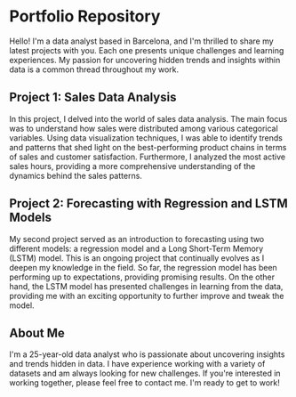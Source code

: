# Portfolio Repository
Hello! I'm a data analyst based in Barcelona, and I'm thrilled to share my latest projects with you. Each one presents unique challenges and learning experiences. My passion for uncovering hidden trends and insights within data is a common thread throughout my work.

## Project 1: Sales Data Analysis
In this project, I delved into the world of sales data analysis. The main focus was to understand how sales were distributed among various categorical variables. Using data visualization techniques, I was able to identify trends and patterns that shed light on the best-performing product chains in terms of sales and customer satisfaction. Furthermore, I analyzed the most active sales hours, providing a more comprehensive understanding of the dynamics behind the sales patterns.

## Project 2: Forecasting with Regression and LSTM Models
My second project served as an introduction to forecasting using two different models: a regression model and a Long Short-Term Memory (LSTM) model. This is an ongoing project that continually evolves as I deepen my knowledge in the field. So far, the regression model has been performing up to expectations, providing promising results. On the other hand, the LSTM model has presented challenges in learning from the data, providing me with an exciting opportunity to further improve and tweak the model.

## About Me

I'm a 25-year-old data analyst who is passionate about uncovering insights and trends hidden in data. I have experience working with a variety of datasets and am always looking for new challenges. If you're interested in working together, please feel free to contact me. I'm ready to get to work!
